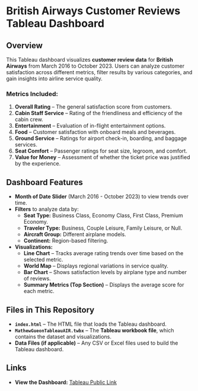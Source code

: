 # British Airways Customer Reviews Tableau Dashboard

##  Overview
This Tableau dashboard visualizes **customer review data** for **British Airways** from March 2016 to October 2023. Users can analyze customer satisfaction across different metrics, filter results by various categories, and gain insights into airline service quality.

###  Metrics Included:
1. **Overall Rating** – The general satisfaction score from customers.
2. **Cabin Staff Service** – Rating of the friendliness and efficiency of the cabin crew.
3. **Entertainment** – Evaluation of in-flight entertainment options.
4. **Food** – Customer satisfaction with onboard meals and beverages.
5. **Ground Service** – Ratings for airport check-in, boarding, and baggage services.
6. **Seat Comfort** – Passenger ratings for seat size, legroom, and comfort.
7. **Value for Money** – Assessment of whether the ticket price was justified by the experience.

##  Dashboard Features
- **Month of Date Slider** (March 2016 - October 2023) to view trends over time.
- **Filters** to analyze data by:
  - **Seat Type:** Business Class, Economy Class, First Class, Premium Economy.
  - **Traveler Type:** Business, Couple Leisure, Family Leisure, or Null.
  - **Aircraft Group:** Different airplane models.
  - **Continent:** Region-based filtering.
- **Visualizations:**
  - **Line Chart** – Tracks average rating trends over time based on the selected metric.
  - **World Map** – Displays regional variations in service quality.
  - **Bar Chart** – Shows satisfaction levels by airplane type and number of reviews.
  - **Summary Metrics (Top Section)** – Displays the average score for each metric.

##  Files in This Repository
- **`index.html`** – The HTML file that loads the Tableau dashboard.
- **`MathewGueonTableauAIR.twbx`** – The **Tableau workbook file**, which contains the dataset and visualizations.
- **Data Files (if applicable)** – Any CSV or Excel files used to build the Tableau dashboard.

##  Links
- **View the Dashboard:** [Tableau Public Link](https://public.tableau.com/views/MathewGueonTableauAIR/Dashboard1)

